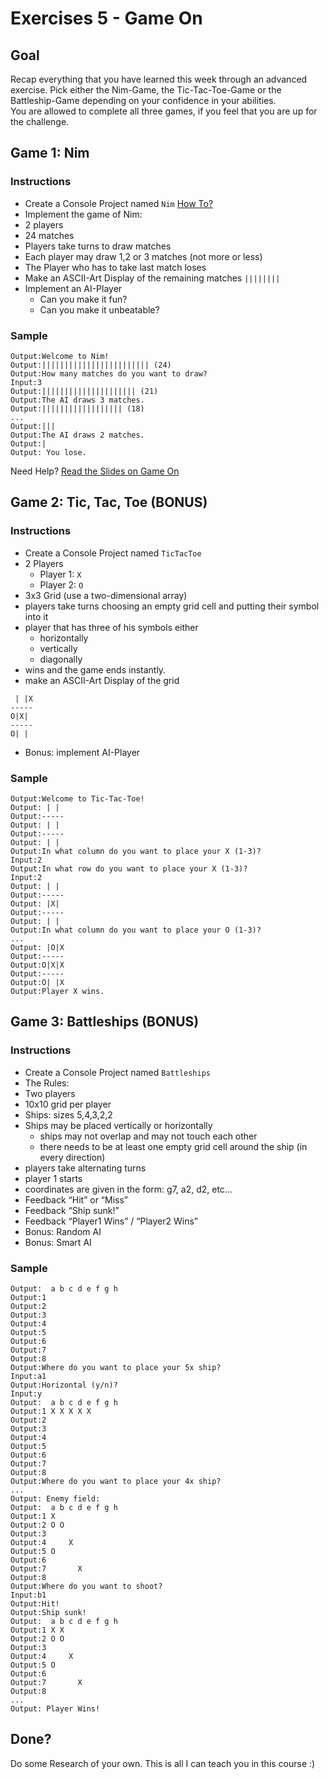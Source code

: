 # Exercises 5 - Game On

## Goal
Recap everything that you have learned this week through an advanced exercise. Pick either the Nim-Game, the Tic-Tac-Toe-Game or the Battleship-Game depending on your confidence in your abilities.\
You are allowed to complete all three games, if you feel that you are up for the challenge.

## Game 1: Nim
### Instructions
- Create a Console Project named `Nim` [How To?](https://gist\.github\.com/marczaku/a8b3c38c37e8876a46194a73ed24b1f2)
- Implement the game of Nim: 
- 2 players 
- 24 matches
- Players take turns to draw matches
- Each player may draw 1,2 or 3 matches (not more or less)
- The Player who has to take last match loses
- Make an ASCII-Art Display of the remaining matches `||||||||`
- Implement an AI-Player
  - Can you make it fun?
  - Can you make it unbeatable?
### Sample
```
Output:Welcome to Nim!
Output:|||||||||||||||||||||||| (24)
Output:How many matches do you want to draw?
Input:3
Output:||||||||||||||||||||| (21)
Output:The AI draws 3 matches.
Output:|||||||||||||||||| (18)
...
Output:|||
Output:The AI draws 2 matches.
Output:|
Output: You lose.
```

Need Help? [Read the Slides on Game On](slides)

## Game 2: Tic, Tac, Toe (BONUS)
### Instructions
- Create a Console Project named `TicTacToe`
- 2 Players
  - Player 1: `X`
  - Player 2: `O`
- 3x3 Grid (use a two-dimensional array)
- players take turns choosing an empty grid cell and putting their symbol into it
- player that has three of his symbols either
  - horizontally
  - vertically
  - diagonally
- wins and the game ends instantly.
- make an ASCII-Art Display of the grid 
```
 | |X
-----
O|X|
-----
O| |
```
- Bonus: implement AI-Player

### Sample
```
Output:Welcome to Tic-Tac-Toe!
Output: | | 
Output:-----
Output: | |
Output:-----
Output: | |
Output:In what column do you want to place your X (1-3)?
Input:2
Output:In what row do you want to place your X (1-3)?
Input:2
Output: | | 
Output:-----
Output: |X|
Output:-----
Output: | |
Output:In what column do you want to place your O (1-3)?
...
Output: |O|X
Output:-----
Output:O|X|X
Output:-----
Output:O| |X
Output:Player X wins.
```

## Game 3: Battleships (BONUS)
### Instructions
- Create a Console Project named `Battleships`
- The Rules: 
- Two players
- 10x10 grid per player
- Ships: sizes 5,4,3,2,2
- Ships may be placed vertically or horizontally
  - ships may not overlap and may not touch each other
  - there needs to be at least one empty grid cell around the ship (in every direction)
- players take alternating turns
- player 1 starts
- coordinates are given in the form: g7, a2, d2, etc…
- Feedback “Hit” or “Miss”
- Feedback “Ship sunk!”
- Feedback “Player1 Wins” / “Player2 Wins”
- Bonus: Random AI
- Bonus: Smart AI

### Sample
```
Output:  a b c d e f g h
Output:1
Output:2
Output:3
Output:4
Output:5
Output:6
Output:7
Output:8
Output:Where do you want to place your 5x ship?
Input:a1
Output:Horizontal (y/n)?
Input:y
Output:  a b c d e f g h
Output:1 X X X X X
Output:2
Output:3
Output:4
Output:5
Output:6
Output:7
Output:8
Output:Where do you want to place your 4x ship?
...
Output: Enemy field:
Output:  a b c d e f g h
Output:1 X    
Output:2 O O
Output:3
Output:4     X
Output:5 O
Output:6
Output:7       X
Output:8
Output:Where do you want to shoot?
Input:b1
Output:Hit!
Output:Ship sunk!
Output:  a b c d e f g h
Output:1 X X
Output:2 O O
Output:3
Output:4     X
Output:5 O
Output:6
Output:7       X
Output:8
...
Output: Player Wins!
```

## Done?
Do some Research of your own. This is all I can teach you in this course :)
